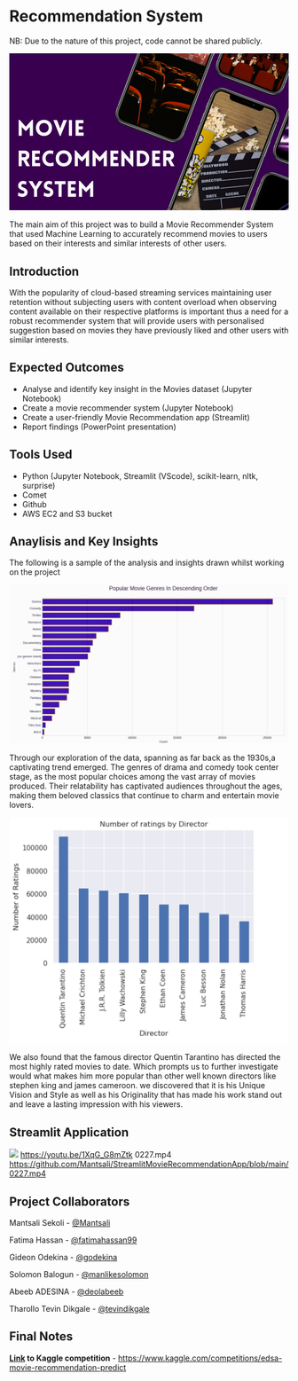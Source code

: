 # Recommendation System

NB: Due to the nature of this project, code cannot be shared publicly.

![Project Thumbnail](/recommender_system.png "Project Thumbnail")

The main aim of this project was to build a Movie Recommender System that used Machine Learning to accurately recommend movies to users based on their interests and similar interests of other users.

## Introduction

With the popularity of cloud-based streaming services maintaining user retention without subjecting users with content overload when observing content available on their respective platforms is important thus a need for a robust recommender system that will provide users with personalised suggestion based on movies they have previously liked and other users with similar interests.

## Expected Outcomes

- Analyse and identify key insight in the Movies dataset (Jupyter Notebook)
- Create a movie recommender system (Jupyter Notebook)
- Create a user-friendly Movie Recommendation app (Streamlit)
- Report findings (PowerPoint presentation)

## Tools Used

- Python (Jupyter Notebook, Streamlit (VScode), scikit-learn, nltk, surprise)
- Comet
- Github
- AWS EC2 and S3 bucket

## Anaylisis and Key Insights

The following is a sample of the analysis and insights drawn whilst working on the project

![Project graph](/graph1.png "Project graph")

Through our exploration of the data, spanning as far back as the 1930s,a captivating trend emerged. The genres of drama and comedy took center stage, as the most popular choices among the vast array of movies produced. Their relatability has captivated audiences throughout the ages, making them beloved classics that continue to charm and entertain movie lovers.

![Project graph](/graph2.png "Project graph")

We also found that the famous director Quentin Tarantino has directed the most highly rated movies to date. Which prompts us to further investigate would what makes him more popular than other well known directors like stephen king and james cameroon. we discovered that it is his Unique Vision and Style as well as his Originality that has made his work stand out and leave a lasting impression with his viewers.

## Streamlit Application

![](https://youtu.be/1XqG_G8mZtk)
https://youtu.be/1XqG_G8mZtk
0227.mp4
https://github.com/Mantsali/StreamlitMovieRecommendationApp/blob/main/0227.mp4

## Project Collaborators

Mantsali Sekoli -
[@Mantsali](https://github.com/Mantsali)

Fatima Hassan -
[@fatimahassan99](https://github.com/orgs/TeamES1/people/fatimahassan99)

Gideon Odekina -
[@godekina](https://github.com/godekina)

Solomon Balogun -
[@manlikesolomon](https://github.com/orgs/TeamES1/people/manlikesolomon)

Abeeb ADESINA -
[@deolabeeb](https://github.com/orgs/TeamES1/people/deolabeeb)

Tharollo Tevin Dikgale -
[@tevindikgale](https://github.com/orgs/TeamES1/people/tevindikgale)

## Final Notes

**[Link](https://www.kaggle.com/competitions/edsa-movie-recommendation-predict) to Kaggle competition** - https://www.kaggle.com/competitions/edsa-movie-recommendation-predict
